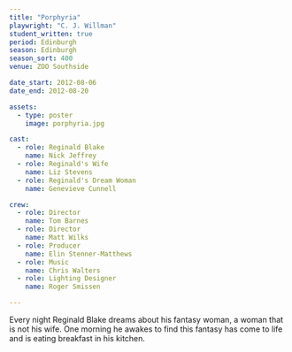```yaml
---
title: "Porphyria"
playwright: "C. J. Willman"
student_written: true
period: Edinburgh
season: Edinburgh
season_sort: 400
venue: ZOO Southside

date_start: 2012-08-06
date_end: 2012-08-20

assets:
  - type: poster
    image: porphyria.jpg

cast:
  - role: Reginald Blake
    name: Nick Jeffrey
  - role: Reginald's Wife
    name: Liz Stevens
  - role: Reginald's Dream Woman
    name: Genevieve Cunnell

crew:
  - role: Director
    name: Tom Barnes
  - role: Director
    name: Matt Wilks
  - role: Producer
    name: Elin Stenner-Matthews
  - role: Music
    name: Chris Walters
  - role: Lighting Designer
    name: Roger Smissen

---
```

Every night Reginald Blake dreams about his fantasy woman, a woman that is not his wife. One morning he awakes to find this fantasy has come to life and is eating breakfast in his kitchen.
